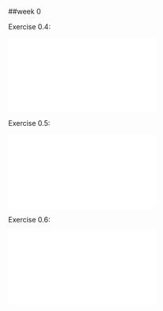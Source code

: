 ##week 0

Exercise 0.4:

![q-4](0-4.md)

Exercise 0.5:

![q-5](0-5.md)

Exercise 0.6:

![q-6](0-6.md)